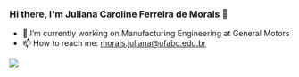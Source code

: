### Hi there, I'm Juliana Caroline Ferreira de Morais 👋

- 🔭 I’m currently working on Manufacturing Engineering at General Motors
- 📫 How to reach me: morais.juliana@ufabc.edu.br 


<div> 
  <a href="https://www.linkedin.com/in/julianademorais" target="_blank"><img src="https://img.shields.io/badge/-LinkedIn-%230077B5?style=for-the-badge&logo=linkedin&logoColor=white" target="_blank"></a> 
</div>
